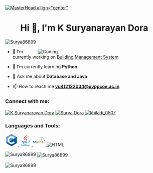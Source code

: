 [![MasterHead allign="center"](https://previews.123rf.com/images/monsitj/monsitj2005/monsitj200500032/147649194-programming-code-abstract-technology-background-of-software-developer-and-computer-script-banner-3d-.jpg)](https://rishavchanda.io)
<h1 align="center">Hi 👋, I'm K Suryanarayan Dora</h1>
<p align="left"> <img src="https://komarev.com/ghpvc/?username=Surya86899&label=Profile%20views&color=0e75b6&style=flat" alt="Surya86899" /> </p>
<img align="right" alt="Coding" width="400" src="https://cdn.filestackcontent.com/efbSR18hT5uRKuo0zoMA">

- 🔭 I’m currently working on [Building Management System](https://github.com/Surya86899/BMS)

- 🌱 I’m currently learning **Python**

- 💬 Ask me about **Database and Java**

- 📫 How to reach me **vu4f2122034@pvppcoe.ac.in**

<h3 align="left">Connect with me:</h3>
<p align="left">
<a href="https://linkedin.com/in/K Suryanarayan Dora" target="blank"><img align="center" src="https://raw.githubusercontent.com/rahuldkjain/github-profile-readme-generator/master/src/images/icons/Social/linked-in-alt.svg" alt="K Suryanarayan Dora" height="30" width="40" /></a>
<a href="https://fb.com/Surya Dora" target="blank"><img align="center" src="https://raw.githubusercontent.com/rahuldkjain/github-profile-readme-generator/master/src/images/icons/Social/facebook.svg" alt="Surya Dora" height="30" width="40" /></a>
<a href="https://instagram.com/khiladi_0507" target="blank"><img align="center" src="https://raw.githubusercontent.com/rahuldkjain/github-profile-readme-generator/master/src/images/icons/Social/instagram.svg" alt="khiladi_0507" height="30" width="40" /></a>
</p>

<h3 align="left">Languages and Tools:</h3>
<p align="left"> <a href="https://www.cprogramming.com/" target="_blank" rel="noreferrer"> <img src="https://raw.githubusercontent.com/devicons/devicon/master/icons/c/c-original.svg" alt="c" width="40" height="40"/> </a> <a href="https://www.java.com" target="_blank" rel="noreferrer"> <img src="https://raw.githubusercontent.com/devicons/devicon/master/icons/java/java-original.svg" alt="java" width="40" height="40"/> </a> <a href="https://www.mysql.com/" target="_blank" rel="noreferrer"> <img src="https://raw.githubusercontent.com/devicons/devicon/master/icons/mysql/mysql-original-wordmark.svg" alt="mysql" width="40" height="40"/> </a> <img src="https://www.arcskill.com/v2/static/images/courses/1600413021_-_html.jpg" alt="HTML" width="40"> </p>

<p><img align="left" src="https://github-readme-stats.vercel.app/api/top-langs?username=Surya86899&show_icons=true&locale=en&layout=compact" alt="Surya86899" /></p>

<p>&nbsp;<img align="center" src="https://github-readme-stats.vercel.app/api?username=Surya86899&show_icons=true&locale=en" alt="Surya86899" /></p>

<p><img align="center" src="https://github-readme-streak-stats.herokuapp.com/?user=Surya86899&" alt="Surya86899" /></p>

